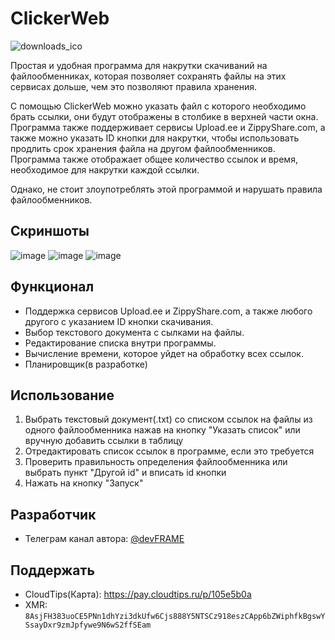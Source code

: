 # ClickerWeb
![downloads_ico](https://user-images.githubusercontent.com/94005290/222178334-8b951188-065b-440d-afa7-7f496bd899e5.png)

Простая и удобная программа для накрутки скачиваний на файлообменниках, которая позволяет сохранять файлы на этих сервисах дольше,
чем это позволяют правила хранения.

С помощью ClickerWeb можно указать файл с которого необходимо брать ссылки, они будут отображены в столбике в верхней части окна.
Программа также поддерживает сервисы Upload.ee и ZippyShare.com, а также можно указать ID кнопки для накрутки, чтобы использовать продлить срок хранения файла на другом файлообменников.
Программа также отображает общее количество ссылок и время, необходимое для накрутки каждой ссылки.

Однако, не стоит злоупотреблять этой программой и нарушать правила файлообменников.
## Скриншоты
![image](https://user-images.githubusercontent.com/94005290/222181211-634708c0-79cf-4136-bd86-3737e9288205.png)
![image](https://user-images.githubusercontent.com/94005290/222181669-ece7b24a-628e-4031-aa31-5a78ba2e75c2.png)
![image](https://user-images.githubusercontent.com/94005290/222181319-868b95c8-13ff-45a2-81ef-7a5a5cd5e9aa.png)

## Функционал
- Поддержка сервисов Upload.ee и ZippyShare.com, а также любого другого с указанием ID кнопки скачивания.
- Выбор текстового документа с сылками на файлы.
- Редактирование списка внутри программы.
- Вычисление времени, которое уйдет на обработку всех ссылок.
- Планировщик(в разработке)

## Использование
1) Выбрать текстовый документ(.txt) со списком ссылок на файлы из одного файлообменника нажав на кнопку "Указать список" или вручную добавить ссылки в таблицу
2) Отредактировать список ссылок в программе, если это требуется
3) Проверить правильность определения файлообменника или выбрать пункт "Другой id" и вписать id кнопки
4) Нажать на кнопку "Запуск"

## Разработчик
- Телеграм канал автора: [@devFRAME](https://t.me/+BG1-5ebkjUVjYjNi)

## Поддержать
- CloudTips(Карта): https://pay.cloudtips.ru/p/105e5b0a
- XMR: ```8AsjFH383uoCE5PNn1dhYzi3dkUfw6Cjs888Y5NTSCz918eszCApp6bZWiphfkBgswYSsayDxr9zmJpfywe9N6wS2ffSEam```
